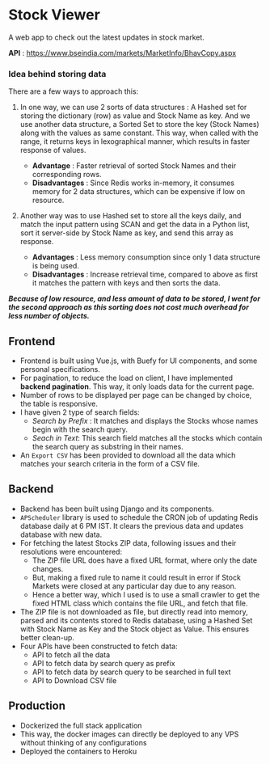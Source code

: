 # Stock Viewer
A web app to check out the latest updates in stock market.


**API** : https://www.bseindia.com/markets/MarketInfo/BhavCopy.aspx

### Idea behind storing data

There are a few ways to approach this:

1. In one way, we can use 2 sorts of data structures : A Hashed set for storing the dictionary (row) as value and Stock Name as key. And we use another data structure, a Sorted Set to store the key (Stock Names) along with the values as same constant. This way, when called with the range, it returns keys in lexographical manner, which results in faster response of values.
    - **Advantage** : Faster retrieval of sorted Stock Names and their corresponding rows.
    - **Disadvantages** : Since Redis works in-memory, it consumes memory for 2 data structures, which can be expensive if low on resource.

2. Another way was to use Hashed set to store all the keys daily, and match the input pattern using SCAN and get the data in a Python list, sort it server-side by Stock Name as key, and send this array as response.
    - **Advantages** : Less memory consumption since only 1 data structure is being used.
    - **Disadvantages** : Increase retrieval time, compared to above as first it matches the pattern with keys and then sorts the data.

**_Because of low resource, and less amount of data to be stored, I went for the second approach as this sorting does not cost much overhead for less number of objects._**

## Frontend

- Frontend is built using Vue.js, with Buefy for UI components, and some personal specifications.
- For pagination, to reduce the load on client, I have implemented **backend pagination**. This way, it only loads data for the current page.
- Number of rows to be displayed per page can be changed by choice, the table is responsive.
- I have given 2 type of search fields:
    - *Search by Prefix* : It matches and displays the Stocks whose names begin with the search query.
    - *Seach in Text*: This search field matches all the stocks which contain the search query as substring in their names.
- An `Export CSV` has been provided to download all the data which matches your search criteria in the form of a CSV file.

## Backend

- Backend has been built using Django and its components.
- `APScheduler` library is used to schedule the CRON job of updating Redis database daily at 6 PM IST. It clears the previous data and updates database with new data.
- For fetching the latest Stocks ZIP data, following issues and their resolutions were encountered:
    - The ZIP file URL does have a fixed URL format, where only the date changes.
    - But, making a fixed rule to name it could result in error if Stock Markets were closed at any particular day due to any reason.
    - Hence a better way, which I used is to use a small crawler to get the fixed HTML class which contains the file URL, and fetch that file.
- The ZIP file is not downloaded as file, but directly read into memory, parsed and its contents stored to Redis database, using a Hashed Set with Stock Name as Key and the Stock object as Value. This ensures better clean-up.
- Four APIs have been constructed to fetch data:
    - API to fetch all the data
    - API to fetch data by search query as prefix
    - API to fetch data by search query to be searched in full text
    - API to Download CSV file


## Production

- Dockerized the full stack application
- This way, the docker images can directly be deployed to any VPS without thinking of any configurations
- Deployed the containers to Heroku